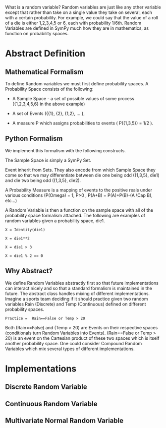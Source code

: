 What is a random variable? Random variables are just like any other variable except that rather than take on a single value they take on several, each with a certain probability. For example, we could say that the value of a roll of a die is either 1,2,3,4,5 or 6, each with probability 1/6th. Random Variables are defined in SymPy much how they are in mathematics, as function on probability spaces. 

# Abstract Definition
## Mathematical Formalism
To define Random variables we must first define probability spaces. A Probability Space consists of the following: 

* A Sample Space - a set of possible values of some process ({1,2,3,4,5,6} in the above example)

* A set of Events ({{1}, {2}, {1,2}, ... }, 

* A measure P which assigns probabilities to events ( P({1,3,5}) = 1/2 ). 

## Python Formalism
We implement this formalism with the following constructs. 

The Sample Space is simply a SymPy Set. 

Event inherit from Sets. They also encode from which Sample Space they come so that we may differentiate between die one being odd ({1,3,5}, die1) and die two being odd ({1,3,5}, die2).

A Probability Measure is a mapping of events to the positive reals under various conditions (P(Omega) = 1, P>0 , P(A+B) = P(A)+P(B)-(A \Cap B), etc...)

A Random Variable is then a function on the sample space with all of the probability space formalism attached. The following are examples of random variables given a probability space, die1. 

`X = Identity(die1)`

`X = die1**2`

`X = die1 > 3`

`X = die1 % 2 == 0`

## Why Abstract?

We define Random Variables abstractly first so that future implementations can interact nicely and so that a standard formalism is maintained in the future. The abstract class handles mixing of different implementations. 
Imagine a sports team deciding if it should practice given two random variables Rain (Discrete) and Temp (Continuous) defined on different probability spaces. 

`Practice =  Rain==False or Temp > 20`

Both (Rain==False) and (Temp > 20) are Events on their respective spaces (conditionals turn Random Variables into Events). (Rain==False or Temp > 20) is an event on the Cartesian product of these two spaces which is itself another probability space. One could consider Compound Random Variables which mix several types of different implementations. 

# Implementations
## Discrete Random Variable
## Continuous Random Variable
## Multivariate Normal Random Variable